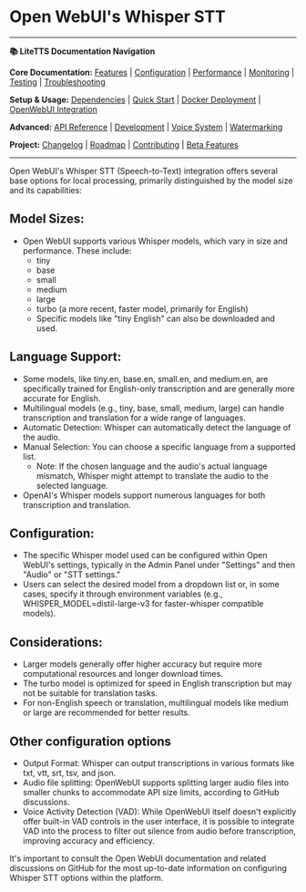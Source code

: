 # Open WebUI's Whisper STT

---
**📚 LiteTTS Documentation Navigation**

**Core Documentation:** [Features](../../FEATURES.md) | [Configuration](../../CONFIGURATION.md) | [Performance](../../PERFORMANCE.md) | [Monitoring](../../MONITORING.md) | [Testing](../../TESTING.md) | [Troubleshooting](../../TROUBLESHOOTING.md)

**Setup & Usage:** [Dependencies](../../DEPENDENCIES.md) | [Quick Start](../../usage/QUICK_START_COMMANDS.md) | [Docker Deployment](../../usage/DOCKER-DEPLOYMENT.md) | [OpenWebUI Integration](../../usage/OPENWEBUI-INTEGRATION.md)

**Advanced:** [API Reference](../../api/API_REFERENCE.md) | [Development](../README.md) | [Voice System](../../voices/README.md) | [Watermarking](../../WATERMARKING.md)

**Project:** [Changelog](../../CHANGELOG.md) | [Roadmap](../../ROADMAP.md) | [Contributing](../../CONTRIBUTIONS.md) | [Beta Features](../../BETA_FEATURES.md)

---
Open WebUI's Whisper STT (Speech-to-Text) integration offers several base options for local processing, primarily distinguished by the model size and its capabilities:

## Model Sizes:
* Open WebUI supports various Whisper models, which vary in size and performance. These include:
  - tiny
  - base
  - small
  - medium
  - large
  - turbo (a more recent, faster model, primarily for English)
  - Specific models like "tiny English" can also be downloaded and used.

## Language Support:
* Some models, like tiny.en, base.en, small.en, and medium.en, are specifically trained for English-only transcription and are generally more accurate for English.
* Multilingual models (e.g., tiny, base, small, medium, large) can handle transcription and translation for a wide range of languages.
* Automatic Detection: Whisper can automatically detect the language of the audio.
* Manual Selection: You can choose a specific language from a supported list.
  * Note: If the chosen language and the audio's actual language mismatch, Whisper might attempt to translate the audio to the selected language.
* OpenAI's Whisper models support numerous languages for both transcription and translation.

## Configuration:
* The specific Whisper model used can be configured within Open WebUI's settings, typically in the Admin Panel under "Settings" and then "Audio" or "STT settings."
* Users can select the desired model from a dropdown list or, in some cases, specify it through environment variables (e.g., WHISPER_MODEL=distil-large-v3 for faster-whisper compatible models).

## Considerations:
* Larger models generally offer higher accuracy but require more computational resources and longer download times.
* The turbo model is optimized for speed in English transcription but may not be suitable for translation tasks.
* For non-English speech or translation, multilingual models like medium or large are recommended for better results.


## Other configuration options
* Output Format: Whisper can output transcriptions in various formats like txt, vtt, srt, tsv, and json.
* Audio file splitting: OpenWebUI supports splitting larger audio files into smaller chunks to accommodate API size limits, according to GitHub discussions.
* Voice Activity Detection (VAD): While OpenWebUI itself doesn't explicitly offer built-in VAD controls in the user interface, it is possible to integrate VAD into the process to filter out silence from audio before transcription, improving accuracy and efficiency.

It's important to consult the Open WebUI documentation and related discussions on GitHub for the most up-to-date information on configuring Whisper STT options within the platform.
